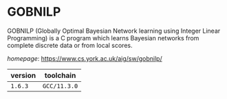 # GOBNILP

GOBNILP (Globally Optimal Bayesian Network learning using Integer Linear Programming) is a C program which learns Bayesian networks from complete discrete data or from local scores.

*homepage*: <https://www.cs.york.ac.uk/aig/sw/gobnilp/>

version | toolchain
--------|----------
``1.6.3`` | ``GCC/11.3.0``
